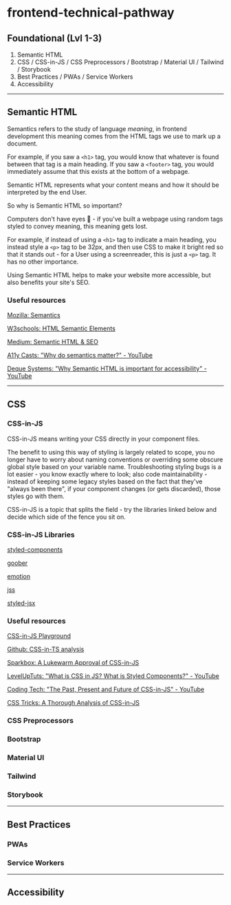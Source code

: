 # frontend-technical-pathway

## Foundational (Lvl 1-3)

1. Semantic HTML
2. CSS / CSS-in-JS / CSS Preprocessors / Bootstrap / Material UI / Tailwind / Storybook
3. Best Practices / PWAs / Service Workers
4. Accessibility 


---

## Semantic HTML

Semantics refers to the study of language _meaning_, 
in frontend development this meaning comes from the HTML tags we use to mark up a document. 

For example, if you saw a `<h1>` tag, you would know that whatever is found between that tag is a main heading. 
If you saw a `<footer>` tag, you would immediately assume that this exists at the bottom of a webpage.

Semantic HTML represents what your content means and how it should be interpreted by the end User.

So why is Semantic HTML so important? 

Computers don't have eyes 👀 - if you've built a webpage using random tags styled to convey meaning, this meaning gets lost. 

For example, if instead of using a `<h1>` tag to indicate a main heading, you instead style a `<p>` tag to be 32px, 
and then use CSS to make it bright red so that it stands out - for a User using a screenreader, this is just a `<p>` tag. It has no other importance.

Using Semantic HTML helps to make your website more accessible, but also benefits your site's SEO. 

### Useful resources

[Mozilla: Semantics](https://developer.mozilla.org/en-US/docs/Glossary/Semantics)

[W3schools: HTML Semantic Elements](https://www.w3schools.com/html/html5_semantic_elements.asp)

[Medium: Semantic HTML & SEO](https://medium.com/geekculture/5-ways-to-write-semantic-html-and-improve-webpage-seo-and-accessibility-626329130d95)

[A11y Casts: "Why do semantics matter?" - YouTube](https://www.youtube.com/watch?v=g2tzEil5TL0&ab_channel=GoogleChromeDevelopers)

[Deque Systems: "Why Semantic HTML is important for accessibility" - YouTube](https://www.youtube.com/watch?v=1JRDOR73ahs&t=412s&ab_channel=DequeSystems)


---

## CSS

### CSS-in-JS

CSS-in-JS means writing your CSS directly in your component files.

The benefit to using this way of styling is largely related to scope, you no longer have to worry about naming conventions or overriding some obscure global style based on your variable name. Troubleshooting styling bugs is a lot easier - you know exactly where to look; also code maintainability - instead of keeping some legacy styles based on the fact that they've "always been there", if your component changes (or gets discarded), those styles go with them. 

CSS-in-JS is a topic that splits the field - try the libraries linked below and decide which side of the fence you sit on.

### CSS-in-JS Libraries

[styled-components](https://styled-components.com/)

[goober](https://goober.js.org/)

[emotion](https://emotion.sh/docs/introduction)

[jss](https://cssinjs.org/?v=v10.9.2)

[styled-jsx](https://github.com/vercel/styled-jsx)

### Useful resources

[CSS-in-JS Playground](https://www.cssinjsplayground.com/)

[Github: CSS-in-TS analysis](https://github.com/andreipfeiffer/css-in-js/blob/main/README.md#overview)

[Sparkbox: A Lukewarm Approval of CSS-in-JS](https://sparkbox.com/foundry/css_in_js_overview_css_in_js_pros_and_cons)

[LevelUpTuts: "What is CSS in JS? What is Styled Components?" - YouTube](https://www.youtube.com/watch?v=EsSi4cER48E&ab_channel=LevelUpTuts)

[Coding Tech: "The Past, Present and Future of CSS-in-JS" - YouTube](https://www.youtube.com/watch?v=a31BUlx-EXc&ab_channel=CodingTech)

[CSS Tricks: A Thorough Analysis of CSS-in-JS](https://css-tricks.com/a-thorough-analysis-of-css-in-js/)

### CSS Preprocessors

### Bootstrap

### Material UI

### Tailwind

### Storybook

---

## Best Practices 

### PWAs

### Service Workers

---

## Accessibility 

